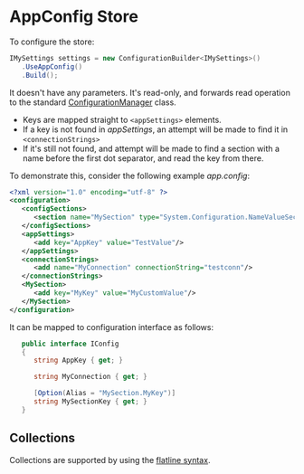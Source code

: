 # AppConfig Store

To configure the store:

```csharp
IMySettings settings = new ConfigurationBuilder<IMySettings>()
   .UseAppConfig()
   .Build();
```

It doesn't have any parameters. It's read-only, and forwards read operation to the standard [ConfigurationManager](https://msdn.microsoft.com/en-us/library/system.configuration.configurationmanager%28v=vs.110%29.aspx?f=255&MSPPError=-2147217396) class.

- Keys are mapped straight to `<appSettings>` elements.
- If a key is not found in _appSettings_, an attempt will be made to find it in `<connectionStrings>`
- If it's still not found, and attempt will be made to find a section with a name before the first dot separator, and read the key from there.

To demonstrate this, consider the following example *app.config*:

```xml
<?xml version="1.0" encoding="utf-8" ?>
<configuration>
   <configSections>
      <section name="MySection" type="System.Configuration.NameValueSectionHandler"/>
   </configSections>
   <appSettings>
      <add key="AppKey" value="TestValue"/>
   </appSettings>
   <connectionStrings>
      <add name="MyConnection" connectionString="testconn"/>
   </connectionStrings>
   <MySection>
      <add key="MyKey" value="MyCustomValue"/>
   </MySection>
</configuration>
```

It can be mapped to configuration interface as follows:

```csharp
   public interface IConfig
   {
      string AppKey { get; }

      string MyConnection { get; }

      [Option(Alias = "MySection.MyKey")]
      string MySectionKey { get; }
   }
```

## Collections

Collections are supported by using the [flatline syntax](flatline.md).